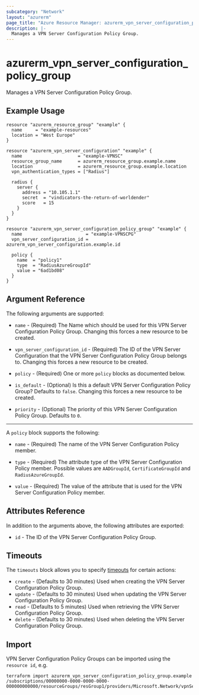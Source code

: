 ```yaml
---
subcategory: "Network"
layout: "azurerm"
page_title: "Azure Resource Manager: azurerm_vpn_server_configuration_policy_group"
description: |-
  Manages a VPN Server Configuration Policy Group.
---
```


# azurerm_vpn_server_configuration_policy_group

Manages a VPN Server Configuration Policy Group.

## Example Usage

```hcl
resource "azurerm_resource_group" "example" {
  name     = "example-resources"
  location = "West Europe"
}

resource "azurerm_vpn_server_configuration" "example" {
  name                     = "example-VPNSC"
  resource_group_name      = azurerm_resource_group.example.name
  location                 = azurerm_resource_group.example.location
  vpn_authentication_types = ["Radius"]

  radius {
    server {
      address = "10.105.1.1"
      secret  = "vindicators-the-return-of-worldender"
      score   = 15
    }
  }
}

resource "azurerm_vpn_server_configuration_policy_group" "example" {
  name                        = "example-VPNSCPG"
  vpn_server_configuration_id = azurerm_vpn_server_configuration.example.id

  policy {
    name  = "policy1"
    type  = "RadiusAzureGroupId"
    value = "6ad1bd08"
  }
}
```

## Argument Reference

The following arguments are supported:

* `name` - (Required) The Name which should be used for this VPN Server Configuration Policy Group. Changing this forces a new resource to be created.

* `vpn_server_configuration_id` - (Required) The ID of the VPN Server Configuration that the VPN Server Configuration Policy Group belongs to. Changing this forces a new resource to be created.

* `policy` - (Required) One or more `policy` blocks as documented below.

* `is_default` - (Optional) Is this a default VPN Server Configuration Policy Group? Defaults to `false`. Changing this forces a new resource to be created.

* `priority` - (Optional) The priority of this VPN Server Configuration Policy Group. Defaults to `0`.

---

A `policy` block supports the following:

* `name` - (Required) The name of the VPN Server Configuration Policy member.

* `type` - (Required) The attribute type of the VPN Server Configuration Policy member. Possible values are `AADGroupId`, `CertificateGroupId` and `RadiusAzureGroupId`.

* `value` - (Required) The value of the attribute that is used for the VPN Server Configuration Policy member.

## Attributes Reference

In addition to the arguments above, the following attributes are exported:

* `id` - The ID of the VPN Server Configuration Policy Group.

## Timeouts

The `timeouts` block allows you to specify [timeouts](https://www.terraform.io/language/resources/syntax#operation-timeouts) for certain actions:

* `create` - (Defaults to 30 minutes) Used when creating the VPN Server Configuration Policy Group.
* `update` - (Defaults to 30 minutes) Used when updating the VPN Server Configuration Policy Group.
* `read` - (Defaults to 5 minutes) Used when retrieving the VPN Server Configuration Policy Group.
* `delete` - (Defaults to 30 minutes) Used when deleting the VPN Server Configuration Policy Group.

## Import

VPN Server Configuration Policy Groups can be imported using the `resource id`, e.g.

```shell
terraform import azurerm_vpn_server_configuration_policy_group.example /subscriptions/00000000-0000-0000-0000-000000000000/resourceGroups/resGroup1/providers/Microsoft.Network/vpnServerConfigurations/serverConfiguration1/configurationPolicyGroups/configurationPolicyGroup1
```
